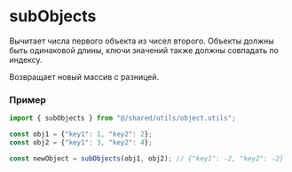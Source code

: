 # subObjects

Вычитает числа первого объекта из чисел второго. Объекты должны быть одинаковой длины, ключи значений также должны совпадать по индексу.

Возвращает новый массив с разницей.

### Пример

```ts
import { subObjects } from "@/shared/utils/object.utils";

const obj1 = {"key1": 1, "key2": 2};
const obj2 = {"key1": 3, "key2": 4};

const newObject = subObjects(obj1, obj2); // {"key1": -2, "key2": -2}
```